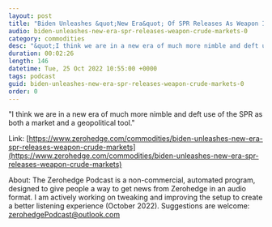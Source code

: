 ```yaml
---
layout: post
title: "Biden Unleashes &quot;New Era&quot; Of SPR Releases As Weapon In Crude Markets &quot;To Manipulate An Election&quot;"
audio: biden-unleashes-new-era-spr-releases-weapon-crude-markets-0
category: commodities
desc: "&quot;I think we are in a new era of much more nimble and deft use of the SPR as both a market and a geopolitical tool.&quot; "
duration: 00:02:26
length: 146
datetime: Tue, 25 Oct 2022 10:55:00 +0000
tags: podcast
guid: biden-unleashes-new-era-spr-releases-weapon-crude-markets-0
order: 0
---
```

&quot;I think we are in a new era of much more nimble and deft use of the SPR as both a market and a geopolitical tool.&quot; 

Link: [https://www.zerohedge.com/commodities/biden-unleashes-new-era-spr-releases-weapon-crude-markets](https://www.zerohedge.com/commodities/biden-unleashes-new-era-spr-releases-weapon-crude-markets)

About: The Zerohedge Podcast is a non-commercial, automated program, designed to give people a way to get news from Zerohedge in an audio format.  I am actively working on tweaking and improving the setup to create a better listening experience (October 2022).  Suggestions are welcome: [zerohedgePodcast@outlook.com](mailto:zerohedgePodcast@outlook.com)